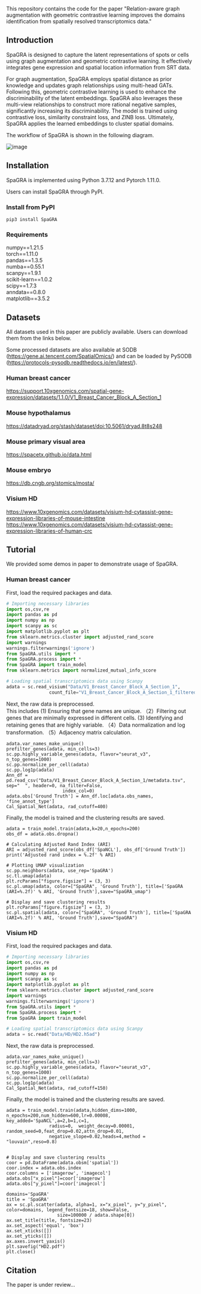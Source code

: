 
This repository contains the code for the paper "Relation-aware graph augmentation with geometric contrastive learning improves the domains identification from spatially resolved transcriptomics data."

## Introduction

SpaGRA is designed to capture the latent representations of spots or cells using graph augmentation and geometric contrastive learning. It effectively integrates gene expression and spatial location information from SRT data.

For graph augmentation, SpaGRA employs spatial distance as prior knowledge and updates graph relationships using multi-head GATs. Following this, geometric contrastive learning is used to enhance the discriminability of the latent embeddings. SpaGRA also leverages these multi-view relationships to construct more rational negative samples, significantly increasing its discriminability. The model is trained using contrastive loss, similarity constraint loss, and ZINB loss. Ultimately, SpaGRA applies the learned embeddings to cluster spatial domains.

The workflow of SpaGRA is shown in the following diagram.

![image](./workflow.jpg)

## Installation  
SpaGRA is implemented using Python 3.7.12 and Pytorch 1.11.0.    

Users can install SpaGRA through PyPI.  

### Install from PyPI  
`pip3 install SpaGRA`

### Requirements
numpy==1.21.5  
torch==1.11.0  
pandas==1.3.5  
numba==0.55.1  
scanpy==1.9.1  
scikit-learn==1.0.2  
scipy==1.7.3  
anndata==0.8.0  
matplotlib==3.5.2  

## Datasets
All datasets used in this paper are publicly available. Users can download them from the links below.

Some processed datasets are also available at SODB (https://gene.ai.tencent.com/SpatialOmics/) and can be loaded by PySODB (https://protocols-pysodb.readthedocs.io/en/latest/).  

### Human breast cancer  
https://support.10xgenomics.com/spatial-gene-expression/datasets/1.1.0/V1_Breast_Cancer_Block_A_Section_1  

### Mouse hypothalamus  
https://datadryad.org/stash/dataset/doi:10.5061/dryad.8t8s248  

### Mouse primary visual area  
https://spacetx.github.io/data.html  

### Mouse embryo  
https://db.cngb.org/stomics/mosta/  

### Visium HD  
https://www.10xgenomics.com/datasets/visium-hd-cytassist-gene-expression-libraries-of-mouse-intestine  
https://www.10xgenomics.com/datasets/visium-hd-cytassist-gene-expression-libraries-of-human-crc   

## Tutorial

We provided some demos in paper to demonstrate usage of SpaGRA.    

### Human breast cancer  
First, load the required packages and data.
```python
# Importing necessary libraries
import os,csv,re
import pandas as pd
import numpy as np
import scanpy as sc
import matplotlib.pyplot as plt
from sklearn.metrics.cluster import adjusted_rand_score
import warnings
warnings.filterwarnings('ignore')
from SpaGRA.utils import *
from SpaGRA.process import *
from SpaGRA import train_model
from sklearn.metrics import normalized_mutual_info_score

# Loading spatial transcriptomics data using Scanpy
adata = sc.read_visium("Data/V1_Breast_Cancer_Block_A_Section_1",
                count_file="V1_Breast_Cancer_Block_A_Section_1_filtered_feature_bc_matrix.h5")
```
Next, the raw data is preprocessed.  
This includes (1) Ensuring that gene names are unique. （2）Filtering out genes that are minimally expressed in different cells. (3) Identifying and retaining genes that are highly variable. （4）Data normalization and log transformation. （5）Adjacency matrix calculation.
```
adata.var_names_make_unique()  
prefilter_genes(adata, min_cells=3)  
sc.pp.highly_variable_genes(adata, flavor="seurat_v3", n_top_genes=1000) 
sc.pp.normalize_per_cell(adata) 
sc.pp.log1p(adata)
Ann_df = pd.read_csv("Data/V1_Breast_Cancer_Block_A_Section_1/metadata.tsv", sep="	", header=0, na_filter=False,
                     index_col=0)
adata.obs['Ground Truth'] = Ann_df.loc[adata.obs_names, 'fine_annot_type']
Cal_Spatial_Net(adata, rad_cutoff=400)  
```
Finally, the model is trained and the clustering results are saved.
```
adata = train_model.train(adata,k=20,n_epochs=200)
obs_df = adata.obs.dropna()

# Calculating Adjusted Rand Index (ARI)
ARI = adjusted_rand_score(obs_df['SpaNCL'], obs_df['Ground Truth'])
print('Adjusted rand index = %.2f' % ARI)

# Plotting UMAP visualization
sc.pp.neighbors(adata, use_rep='SpaGRA')
sc.tl.umap(adata)
plt.rcParams["figure.figsize"] = (3, 3)
sc.pl.umap(adata, color=["SpaGRA", 'Ground Truth'], title=['SpaGRA (ARI=%.2f)' % ARI, 'Ground Truth'],save="SpaGRA_umap")

# Display and save clustering results
plt.rcParams["figure.figsize"] = (3, 3)
sc.pl.spatial(adata, color=["SpaGRA", 'Ground Truth'], title=['SpaGRA (ARI=%.2f)' % ARI, 'Ground Truth'],save="SpaGRA")
```




### Visium HD    
First, load the required packages and data.
```python
# Importing necessary libraries
import os,csv,re
import pandas as pd
import numpy as np
import scanpy as sc
import matplotlib.pyplot as plt
from sklearn.metrics.cluster import adjusted_rand_score
import warnings
warnings.filterwarnings('ignore')
from SpaGRA.utils import *
from SpaGRA.process import *
from SpaGRA import train_model

# Loading spatial transcriptomics data using Scanpy
adata = sc.read("Data/HD/HD2.h5ad")
```
Next, the raw data is preprocessed.  
```
adata.var_names_make_unique()
prefilter_genes(adata, min_cells=3) 
sc.pp.highly_variable_genes(adata, flavor="seurat_v3", n_top_genes=1000)
sc.pp.normalize_per_cell(adata)
sc.pp.log1p(adata)
Cal_Spatial_Net(adata, rad_cutoff=150)
```
Finally, the model is trained and the clustering results are saved.  
```
adata = train_model.train(adata,hidden_dims=1000, n_epochs=200,num_hidden=600,lr=0.00008, key_added='SpaNCL',a=2,b=1,c=1,
                radius=0,  weight_decay=0.00001,  random_seed=0,feat_drop=0.02,attn_drop=0.01,
                negative_slope=0.02,heads=4,method = "louvain",reso=0.8)


# Display and save clustering results
coor = pd.DataFrame(adata.obsm['spatial'])
coor.index = adata.obs.index
coor.columns = ['imagerow', 'imagecol']
adata.obs["x_pixel"]=coor['imagerow']
adata.obs["y_pixel"]=coor['imagecol']

domains='SpaGRA'
title = 'SpaGRA'
ax = sc.pl.scatter(adata, alpha=1, x="x_pixel", y="y_pixel", color=domains, legend_fontsize=18, show=False,
                   size=100000 / adata.shape[0])
ax.set_title(title, fontsize=23)
ax.set_aspect('equal', 'box')
ax.set_xticks([])
ax.set_yticks([])
ax.axes.invert_yaxis()
plt.savefig("HD2.pdf")
plt.close()
```


## Citation

The paper is under review...
